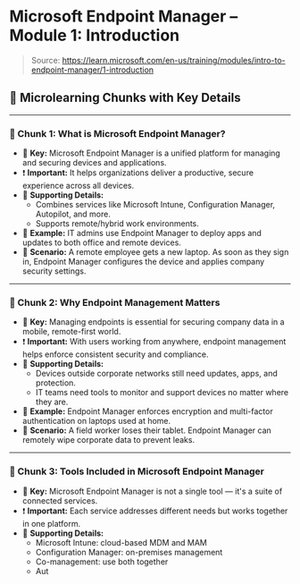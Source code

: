 # Microsoft Endpoint Manager – Module 1: Introduction

> Source: https://learn.microsoft.com/en-us/training/modules/intro-to-endpoint-manager/1-introduction

## 🧩 Microlearning Chunks with Key Details

---

### 🔹 Chunk 1: What is Microsoft Endpoint Manager?

- 🔑 **Key:** Microsoft Endpoint Manager is a unified platform for managing and securing devices and applications.
- ❗ **Important:** It helps organizations deliver a productive, secure experience across all devices.
- 🧩 **Supporting Details:**
  - Combines services like Microsoft Intune, Configuration Manager, Autopilot, and more.
  - Supports remote/hybrid work environments.
- 📌 **Example:** IT admins use Endpoint Manager to deploy apps and updates to both office and remote devices.
- 💬 **Scenario:** A remote employee gets a new laptop. As soon as they sign in, Endpoint Manager configures the device and applies company security settings.

---

### 🔹 Chunk 2: Why Endpoint Management Matters

- 🔑 **Key:** Managing endpoints is essential for securing company data in a mobile, remote-first world.
- ❗ **Important:** With users working from anywhere, endpoint management helps enforce consistent security and compliance.
- 🧩 **Supporting Details:**
  - Devices outside corporate networks still need updates, apps, and protection.
  - IT teams need tools to monitor and support devices no matter where they are.
- 📌 **Example:** Endpoint Manager enforces encryption and multi-factor authentication on laptops used at home.
- 💬 **Scenario:** A field worker loses their tablet. Endpoint Manager can remotely wipe corporate data to prevent leaks.

---

### 🔹 Chunk 3: Tools Included in Microsoft Endpoint Manager

- 🔑 **Key:** Microsoft Endpoint Manager is not a single tool — it's a suite of connected services.
- ❗ **Important:** Each service addresses different needs but works together in one platform.
- 🧩 **Supporting Details:**
  - Microsoft Intune: cloud-based MDM and MAM
  - Configuration Manager: on-premises management
  - Co-management: use both together
  - Aut
